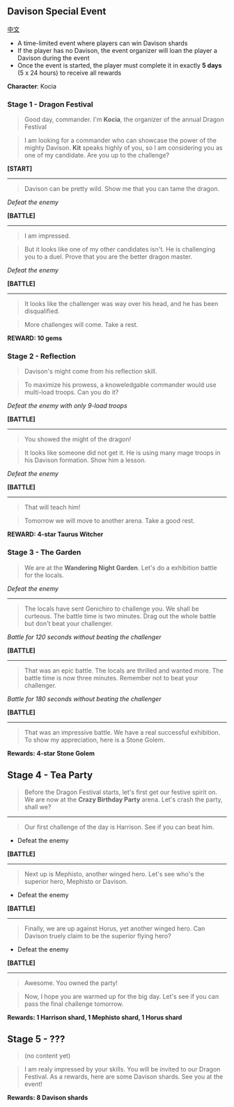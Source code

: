 ## Davison Special Event

[中文](special-event-davison.zh.md)

* A time-limited event where players can win Davison shards
* If the player has no Davison, the event organizer will loan the player a Davison during the event
* Once the event is started, the player must complete it in exactly **5 days** (5 x 24 hours) to receive all rewards

**Character**: Kocia

### Stage 1 - Dragon Festival

> Good day, commander. I'm **Kocia**, the organizer of the annual Dragon Festival

> I am looking for a commander who can showcase the power of the mighty Davison.
> **Kit** speaks highly of you, so I am considering you as one of my candidate.
> Are you up to the challenge?
 
**[START]**

----
> Davison can be pretty wild. Show me that you can tame the dragon.

*Defeat the enemy*

**[BATTLE]**

----
> I am impressed.

> But it looks like one of my other candidates isn't. He is challenging
> you to a duel. Prove that you are the better dragon master.

*Defeat the enemy*

**[BATTLE]**

----
> It looks like the challenger was way over his head, and he has
> been disqualified.

> More challenges will come. Take a rest.

**REWARD: 10 gems**

### Stage 2 - Reflection

> Davison's might come from his reflection skill.

> To maximize his prowess, a knoweledgable commander would use multi-load troops.
> Can you do it?

*Defeat the enemy with only 9-load troops*

**[BATTLE]**

----
> You showed the might of the dragon!

> It looks like someone did not get it. He is using many mage troops in his
> Davison formation. Show him a lesson.

*Defeat the enemy*

**[BATTLE]**

----
> That will teach him!

> Tomorrow we will move to another arena. Take a good rest.
 
**REWARD: 4-star Taurus Witcher**

### Stage 3 - The Garden

> We are at the **Wandering Night Garden**. Let's do a exhibition battle for the locals.

*Defeat the enemy*

----

> The locals have sent Genichiro to challenge you. We shall be curteous.
> The battle time is two minutes. Drag out the whole battle but don't beat your challenger.

*Battle for 120 seconds without beating the challenger*

**[BATTLE]**

----

> That was an epic battle. The locals are thrilled and wanted more.
> The battle time is now three minutes. Remember not to beat your challenger.

*Battle for 180 seconds without beating the challenger*

**[BATTLE]**

----

> That was an impressive battle. We have a real successful exhibition.
> To show my appreciation, here is a Stone Golem.

**Rewards: 4-star Stone Golem**

## Stage 4 - Tea Party

> Before the Dragon Festival starts, let's first get our festive spirit on.
> We are now at the **Crazy Birthday Party** arena. Let's crash the party, shall we?

----

> Our first challenge of the day is Harrison. See if you can beat him.

* Defeat the enemy

**[BATTLE]**

----

> Next up is Mephisto, another winged hero. Let's see who's the superior hero,
> Mephisto or Davison.

* Defeat the enemy

**[BATTLE]**

----

> Finally, we are up against Horus, yet another winged hero. Can Davison truely
> claim to be the superior flying hero?

* Defeat the enemy

**[BATTLE]**

----

> Awesome. You owned the party!

> Now, I hope you are warmed up for the big day. Let's see if you can pass the
> final challenge tomorrow.

**Rewards: 1 Harrison shard, 1 Mephisto shard, 1 Horus shard**

## Stage 5 - ???

> (no content yet)
> 

> I am realy impressed by your skills. You will be invited to our Dragon Festival.
> As a rewards, here are some Davison shards. See you at the event!

**Rewards: 8 Davison shards**

